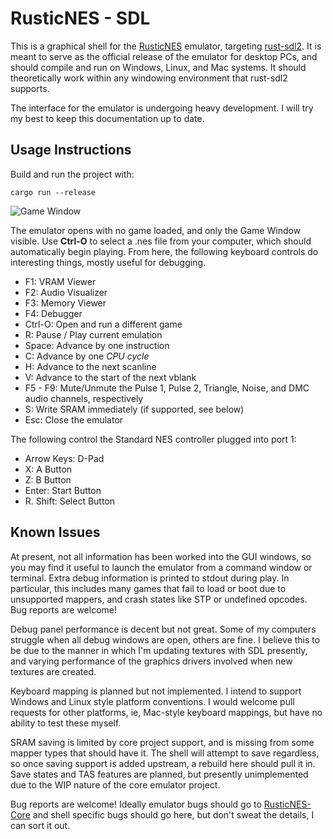 # RusticNES - SDL
This is a graphical shell for the [RusticNES](https://github.com/zeta0134/rusticnes-core) emulator, targeting [rust-sdl2](https://github.com/Rust-SDL2/rust-sdl2). It is meant to serve as the official release of the emulator for desktop PCs, and should compile and run on Windows, Linux, and Mac systems. It should theoretically work within any windowing environment that rust-sdl2 supports.

The interface for the emulator is undergoing heavy development. I will try my best to keep this documentation up to date.

## Usage Instructions

Build and run the project with:

```
cargo run --release
```

![Game Window](http://rusticnes.nicholasflynt.com/documentation/game_window.png) 

The emulator opens with no game loaded, and only the Game Window visible. Use **Ctrl-O** to select a .nes file from your computer, which should automatically begin playing. From here, the following keyboard controls do interesting things, mostly useful for debugging.

- F1: VRAM Viewer
- F2: Audio Visualizer
- F3: Memory Viewer
- F4: Debugger
- Ctrl-O: Open and run a different game
- R: Pause / Play current emulation
- Space: Advance by one instruction
- C: Advance by one *CPU cycle*
- H: Advance to the next scanline
- V: Advance to the start of the next vblank
- F5 - F9: Mute/Unmute the Pulse 1, Pulse 2, Triangle, Noise, and DMC audio channels, respectively
- S: Write SRAM immediately (if supported, see below)
- Esc: Close the emulator

The following control the Standard NES controller plugged into port 1:

- Arrow Keys: D-Pad
- X: A Button
- Z: B Button
- Enter: Start Button
- R. Shift: Select Button

## Known Issues

At present, not all information has been worked into the GUI windows, so you may find it useful to launch the emulator from a command window or terminal. Extra debug information is printed to stdout during play. In particular, this includes many games that fail to load or boot due to unsupported mappers, and crash states like STP or undefined opcodes. Bug reports are welcome!

Debug panel performance is decent but not great. Some of my computers struggle when all debug windows are open, others are fine. I believe this to be due to the manner in which I'm updating textures with SDL presently, and varying performance of the graphics drivers involved when new textures are created.

Keyboard mapping is planned but not implemented. I intend to support Windows and Linux style platform conventions. I would welcome pull requests for other platforms, ie, Mac-style keyboard mappings, but have no ability to test these myself.

SRAM saving is limited by core project support, and is missing from some mapper types that should have it. The shell will attempt to save regardless, so once saving support is added upstream, a rebuild here should pull it in. Save states and TAS features are planned, but presently unimplemented due to the WIP nature of the core emulator project.

Bug reports are welcome! Ideally emulator bugs should go to [RusticNES-Core](https://github.com/zeta0134/rusticnes-core) and shell specific bugs should go here, but don't sweat the details, I can sort it out.
